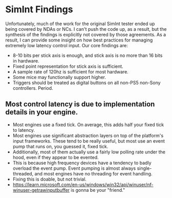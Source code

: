 # SimInt Findings

Unfortunately, much of the work for the original SimInt tester ended up being covered by NDAs or NCs. I can't push the code up, as a result, but the synthesis of the findings is explicitly not covered by those agreements. As a result, I can provide some insight on how best practices for managing extremely low latency control input. Our core findings are:
- 8-10 bits per stick axis is enough, and stick axis is no more than 16 bits in hardware.
- Fixed point representation for stick axis is sufficient.
- A sample rate of 120hz is sufficient for most hardware.
- Some mice may functionally support higher.
- Triggers should be treated as digital buttons on all non-PS5 non-Sony controllers. Period.    

## Most control latency is due to implementation details in your engine.  
- Most engines use a fixed tick. On average, this adds half your fixed tick to latency.
- Most engines use significant abstraction layers on top of the platform's input frameworks. These tend to be really useful, but most use an event pump that runs on, you guessed it, fixed tick.
- Additionally, most of them actually use a fairly low polling rate under the hood, even if they appear to be evented.
- This is because high frequency devices have a tendency to badly overload the event pump. Event pumping is almost always single-threaded, and most engines have no threading for event handling.
- Fixing this is doable, but not trivial.
- https://learn.microsoft.com/en-us/windows/win32/api/winuser/nf-winuser-getrawinputbuffer is gonna be your "friend."
